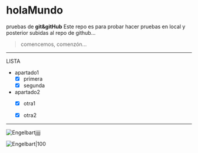 # holaMundo
pruebas de **git&amp;gitHub**
Este repo es para probar hacer pruebas en local y posterior subidas al repo de github...
>comencemos, comenzón...
---
LISTA

-  apartado1
    - [x] primera
    - [x] segunda
- apartado2 
    - [x] otra1
    - [x] otra2


---

![Engelbartjjjj](https://history-computer.com/ModernComputer/Basis/images/Engelbart.jpg)

![Engelbart|100](https://history-computer.com/ModernComputer/Basis/images/Engelbart.jpg)

